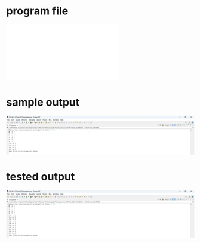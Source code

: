 # program file
![program file](Sequential_519.java)

# sample output
![sample output](Sequential_519.png)

# tested output
![tested output](Sequential_output_519.png)
